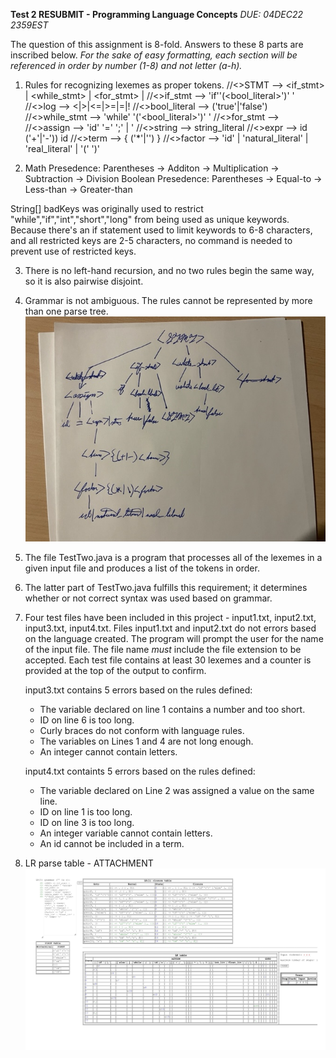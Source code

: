 **Test 2 RESUBMIT - Programming Language Concepts**
*DUE: 04DEC22 2359EST*

The question of this assignment is 8-fold.  Answers to these 8 parts are inscribed below.
*For the sake of easy formatting, each section will be referenced in order by number (1-8) and not letter (a-h).*

1. Rules for recognizing lexemes as proper tokens.
//<>STMT --> <if_stmt> | <while_stmt> | <for_stmt> | <assign>
//<>if_stmt --> 'if''(<bool_literal>')' <stmt>'
//<>log --> <|>|<=|>=|=|!
//<>bool_literal --> ('true'|'false')
//<>while_stmt --> 'while' '('<bool_literal>')' <stmt>'
//<>for_stmt --> 
//<>assign --> 'id' '=' <expr>';' | <string>'
//<>string --> string_literal
//<>expr --> id  ('+'|'-')) id 
//<>term --> <factor> { ('*'|'\') <factor>}
//<>factor --> 'id' | 'natural_literal' | 'real_literal' | '(' <expr> ')'


2. Math Presedence: Parentheses -> Additon -> Multiplication -> Subtraction -> Division
Boolean Presedence: Parentheses -> Equal-to -> Less-than -> Greater-than

String[] badKeys was originally used to restrict "while","if","int","short","long" from being used as unique keywords.  Because there's an if statement used to limit keywords to 6-8 characters, and all restricted keys are 2-5 characters, no command is needed to prevent use of restricted keys.

3. There is no left-hand recursion, and no two rules begin the same way, so it is also pairwise disjoint.

4. Grammar is not ambiguous.  The rules cannot be represented by more than one parse tree.
![PARSETREE](TREE.jpg)

5. The file TestTwo.java is a program that processes all of the lexemes in a given input file
    and produces a list of the tokens in order.

6. The latter part of TestTwo.java fulfills this requirement; it determines whether or not correct syntax was used based on grammar.

7. Four test files have been included in this project - input1.txt, input2.txt, input3.txt, input4.txt.
    Files input1.txt and input2.txt do not errors based on the language created.  The program will prompt the user
    for the name of the input file.  The file name *must* include the file extension to be accepted.  Each test file contains at least 30 lexemes and a counter is provided at the top of the output to confirm.
    
    input3.txt contains 5 errors based on the rules defined:
    * The variable declared on line 1 contains a number and too short.
    * ID on line 6 is too long.
    * Curly braces do not conform with language rules.
    * The variables on Lines 1 and 4 are not long enough.
    * An integer cannot contain letters.

    input4.txt containts 5 errors based on the rules defined:
    * The variable declared on Line 2 was assigned a value on the same line.
    * ID on line 1 is too long.
    * ID on line 3 is too long.
    * An integer variable cannot contain letters.
    * An id cannot be included in a term.

8. LR parse table - ATTACHMENT
![PARSETABLE](parsetable-1.jpg)